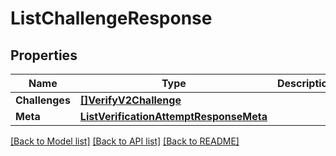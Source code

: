 # ListChallengeResponse

## Properties

Name | Type | Description | Notes
------------ | ------------- | ------------- | -------------
**Challenges** | [**[]VerifyV2Challenge**](VerifyV2Challenge.md) |  |[optional] 
**Meta** | [**ListVerificationAttemptResponseMeta**](ListVerificationAttemptResponseMeta.md) |  |[optional] 

[[Back to Model list]](../README.md#documentation-for-models) [[Back to API list]](../README.md#documentation-for-api-endpoints) [[Back to README]](../README.md)


